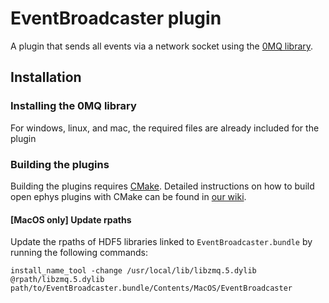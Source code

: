 # EventBroadcaster plugin
A plugin that sends all events via a network socket using the [0MQ library](http://zeromq.org/).

## Installation
### Installing the 0MQ library
For windows, linux, and mac, the required files are already included for the plugin

### Building the plugins
Building the plugins requires [CMake](https://cmake.org/). Detailed instructions on how to build open ephys plugins with CMake can be found in [our wiki](https://open-ephys.atlassian.net/wiki/spaces/OEW/pages/1259110401/Plugin+CMake+Builds).

#### [MacOS only] Update rpaths
Update the rpaths of HDF5 libraries linked to `EventBroadcaster.bundle` by running the following commands:
```
install_name_tool -change /usr/local/lib/libzmq.5.dylib @rpath/libzmq.5.dylib path/to/EventBroadcaster.bundle/Contents/MacOS/EventBroadcaster

```